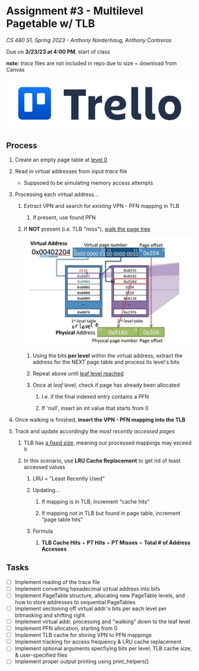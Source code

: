 # Assignment #3 - Multilevel Pagetable w/ TLB

*CS 480 S1, Spring 2023 - Anthony Norderhaug, Anthony Contreras*

Due on **3/23/23 at 4:00 PM**, start of class

**note**: *trace* files are not included in repo due to size ~ download from Canvas

[![trello](imgRef/trello.png)](https://trello.com/b/OFXMvuNT/cs-480-assignment-3)

## Process

1. Create an empty page table at <u>level 0</u>

2. Read in virtual addresses from input *trace* file
   
   - Suppsoed to be simulating memory access attempts

3. Processing each virtual address...
   
   1. Extract VPN and search for *existing* VPN - PFN mapping in TLB
      
      1. If present, use found PFN
   
   2. If **NOT** present (i.e. TLB "miss"), <u>walk the page tree</u>
      
      ![processing_virtual_addr](imgRef/ss1.png)
      
      1. Using the bits **per level** within the virtual address, extract the address for the NEXT page table and process its level's bits
      
      2. Repeat above until <u>leaf level reached</u>
      
      3. Once at *leaf level*, check if page has already been allocated 
         
         1. I.e. if the final indexed entry contains a PFN 
         
         2. If 'null', insert an int value that starts from 0

4. Once walking is finished, **insert the VPN - PFN mapping into the TLB**

5. Track and update accordingly the *most recently accessed pages*
   
   1. TLB has <u>a fixed size</u>, meaning our processed mappings may exceed it
   
   2. In this scenario, use **LRU Cache Replacement** to get rid of least accessed values
      
      1. LRU = "Least Recently Used"
      
      2. Updating...
         
         1. If mapping is in TLB, increment "cache hits"
         
         2. If mapping not in TLB but found in page table, increment "page table hits"
      
      3. Formula
         
         1. **TLB Cache Hits** + **PT Hits** + **PT Misses** = **Total # of Address Accesses**

## Tasks

- [ ] Implement reading of the trace file
- [ ] Implement converting hexadecimal virtual address into bits
- [ ] Implement PageTable structure, allocating new PageTable levels, and how to store addresses to sequential PageTables
- [ ] Implement sectioning off virtual addr.'s bits per each level per bitmasking and shifting right
- [ ] Implement virtual addr. processing and "walking" down to the leaf level
- [ ] Implement PFN allocation, starting from 0
- [ ] Implement TLB cache for storing VPN to PFN mappings
- [ ] Implement tracking for access frequency & LRU cache replacement
- [ ] Implement optional arguments specfiying bits per level, TLB cache size, & user-specified files
- [ ] Implement proper output printing using print_helpers()
